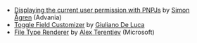 - [Displaying the current user permission with PNPJs](https://adoption.microsoft.com/en-us/sample-solution-gallery/sample/pnp-sp-dev-spfx-extensions-react-field-user-permission/) by [Simon Ågren](https://adoption.microsoft.com/en-us/sample-solution-gallery/simonagren/) (Advania)
- [Toggle Field Customizer](https://adoption.microsoft.com/en-us/sample-solution-gallery/sample/pnp-sp-dev-spfx-extensions-react-field-toggle/) by [Giuliano De Luca](https://adoption.microsoft.com/en-us/sample-solution-gallery/giuleon/)
- [File Type Renderer](https://adoption.microsoft.com/en-us/sample-solution-gallery/sample/pnp-sp-dev-spfx-extensions-react-field-pnp-file-type-renderer/) by [Alex Terentiev](https://adoption.microsoft.com/en-us/sample-solution-gallery/AJIXuMuK/) (Microsoft)